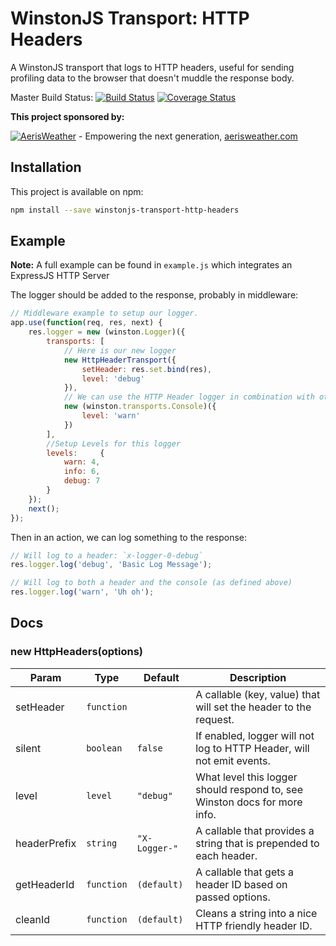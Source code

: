 WinstonJS Transport: HTTP Headers
=================================

A WinstonJS transport that logs to HTTP headers, useful for sending profiling data to the browser that doesn't muddle the response body.

Master Build Status:
[![Build Status](https://travis-ci.org/aerisweather/winstonjs-transport-http-headers.svg?branch=master)](https://travis-ci.org/aerisweather/winstonjs-transport-http-headers)
[![Coverage Status](https://coveralls.io/repos/aerisweather/winstonjs-transport-http-headers/badge.svg?branch=master&service=github)](https://coveralls.io/github/aerisweather/winstonjs-transport-http-headers?branch=master)

__This project sponsored by:__

[![AerisWeather](http://branding.aerisweather.com/logo-dark-small.png)](http://www.aerisweather.com) - Empowering the next generation, [aerisweather.com](https://www.aerisweather.com)

Installation
------------

This project is available on npm:

```sh
npm install --save winstonjs-transport-http-headers
```

Example
-------

**Note:** A full example can be found in `example.js` which integrates an ExpressJS HTTP Server

The logger should be added to the response, probably in middleware:

```javascript
// Middleware example to setup our logger.
app.use(function(req, res, next) {
    res.logger = new (winston.Logger)({
        transports: [
            // Here is our new logger
            new HttpHeaderTransport({
                setHeader: res.set.bind(res),
                level: 'debug'
            }),
            // We can use the HTTP Header logger in combination with other loggers too.
            new (winston.transports.Console)({
                level: 'warn'
            })
        ],
        //Setup Levels for this logger
        levels:     {
            warn: 4,
            info: 6,
            debug: 7
        }
    });
    next();
});
```

Then in an action, we can log something to the response:
```javascript
// Will log to a header: `x-logger-0-debug`
res.logger.log('debug', 'Basic Log Message');

// Will log to both a header and the console (as defined above)
res.logger.log('warn', 'Uh oh');
```

Docs
----

### new HttpHeaders(options)

| Param        | Type       | Default       | Description                                                               |
| ------------ | ---------- | ------------- | ------------------------------------------------------------------------- |
| setHeader    | `function` |               | A callable (key, value) that will set the header to the request. |
| silent       | `boolean`  | `false`       | If enabled, logger will not log to HTTP Header, will not emit events. |
| level        | `level`    | `"debug"`     | What level this logger should respond to, see Winston docs for more info. |
| headerPrefix | `string`   | `"X-Logger-"` | A callable that provides a string that is prepended to each header. |
| getHeaderId  | `function` | `(default)`   | A callable that gets a header ID based on passed options. |
| cleanId      | `function` | `(default)`   | Cleans a string into a nice HTTP friendly header ID. |